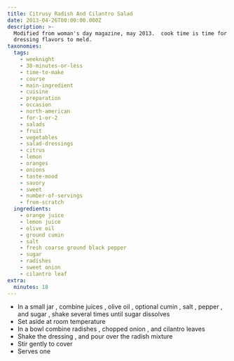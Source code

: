```yaml
---
title: Citrusy Radish And Cilantro Salad
date: 2013-04-26T00:00:00.000Z
description: >-
  Modified from woman's day magazine, may 2013.  cook time is time for the
  dressing flavors to meld.
taxonomies:
  tags:
    - weeknight
    - 30-minutes-or-less
    - time-to-make
    - course
    - main-ingredient
    - cuisine
    - preparation
    - occasion
    - north-american
    - for-1-or-2
    - salads
    - fruit
    - vegetables
    - salad-dressings
    - citrus
    - lemon
    - oranges
    - onions
    - taste-mood
    - savory
    - sweet
    - number-of-servings
    - from-scratch
  ingredients:
    - orange juice
    - lemon juice
    - olive oil
    - ground cumin
    - salt
    - fresh coarse ground black pepper
    - sugar
    - radishes
    - sweet onion
    - cilantro leaf
extra:
  minutes: 18
---
```

 - In a small jar , combine juices , olive oil , optional cumin , salt , pepper , and sugar , shake several times until sugar dissolves
 - Set aside at room temperature
 - In a bowl combine radishes , chopped onion , and cilantro leaves
 - Shake the dressing , and pour over the radish mixture
 - Stir gently to cover
 - Serves one
